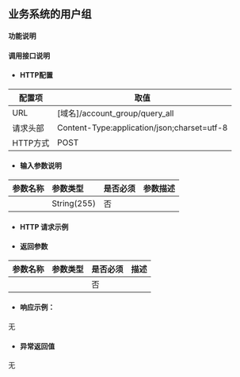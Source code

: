 ## 业务系统的用户组

#### 功能说明



#### 调用接口说明

* #### HTTP配置

| 配置项 | 取值 |
| --- | --- |
| URL | \[域名\]/account_group/query_all|
| 请求头部 | Content-Type:application/json;charset=utf-8 |
| HTTP方式 | POST|

* #### 输入参数说明

| 参数名称 | 参数类型 | 是否必须 | 参数描述 |
| :--- | :--- | :--- | :--- |
| | String\(255\) | 否 | |


* #### HTTP 请求示例


* #### 返回参数
| 参数名称 | 参数类型 | 是否必须 | 描述 |
| :--- | :--- | :--- | :--- |
| | | 否 | |


* #### 响应示例：

无

* #### 异常返回值

无



